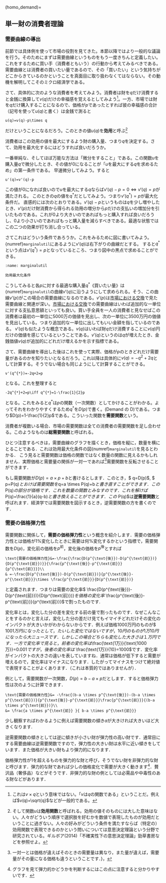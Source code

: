 

(homo_demand)=
## 単一財の消費者理論

### 需要曲線の導出

前節では具体例を使って市場の役割を見てきた。本節以降ではより一般的な議論を行う。そのためにまずは需要曲線というものをもう一度きちんと定義したい。これをするために買い手（消費者ともいう）の行動から考えてみるべきである。需要曲線とは消費者の買いたい量であるので、その「買いたい」という気持ちがどこからきているのかということを真面目に取り扱わなくてはならない。その動機を解明してこそのミクロ経済学である。

さて、具体的に次のような消費者を考えてみよう。消費者は財を$q$だけ消費すると金銭に換算して$v(q)$だけの幸福感を覚えるとしてみよう[^note0]。一方、市場では財を$q$だけ購入することになるので、価格が$p$であったとすれば彼の幸福感の合計（記号を使って$u(q)$と書く）は金銭で測ると

```{math}
u(q)=v(q)-p\times q
``` 

だけということになるだろう。このときの値$u(q)$を**効用**と呼ぶ[^note1]

[^note0]: これは$v\times q$という意味ではない。「$v$は$q$の関数である」ということだ。例えば$v(q)=\sqrt{q}$などが一般的である。
[^note1]: そして関数$u$は**効用関数**と呼ばれる。効用の値そのものには大した意味はない。人々がどういう順序で選択肢を好むかを数値で表現したものが効用だということに過ぎない。人々の好みがどういう条件を満たすならば（特定の）効用関数で表現できるのかという問いについては意思決定理論という分野で研究されている。ギルボア(2014)「不確実性下の意思決定理論」勁草書房などを参照せよ。

消費者はこの効用の値を最大にするよう財の購入量、つまり$q$を決定する。さて、効用を最大化するにはどうすれば良いだろうか。

一番単純な、そしてほぼ万能な方法は「微分をすること」である。この関数$u$を購入量$q$で微分したとき、その値が$0$になることが「$u$を最大にする$q$を求めるため」の第一条件である。
早速微分してみよう。すると

```{math}
u'(q)=v'(q)-p
``` 

この値が$0$になれば良いので$u$を最大にする$q$ならば$v'(q)-p=0\iff v'(q)=p$が満たされる。
このときの$q$の値を$q^{*}$だとしてみよう。つまり$v'(q^{*})=p$が最大化条件だ。
直感的には次のとおりである。$v'(q)-p$というものは$q$を少し増やしたとき、$v'(p)$だけ財消費から得られる効用の増分から$p$だけの支払いの増加分を引いたものである。これが$0$より大きいのであればもっと購入すれば良いだろうし、$0$より小さいのであればもっと購入量を減らすべきである。最適な状態ではこの二つの効果が打ち消し合っている。

さてこれはどういう条件であろうか。これをみるために図に書いてみよう。{numref}`marginalutil`にあるように$v'(q)$は右下がりの曲線だとする。
すると$q^{*}$という点は$v'(q^{*})=p$となっているところ、つまり図中の黒点で求めることができる。

```{figure} ./ch1_img/marginalutil_ch1.svg
:name: marginalutil

効用最大化条件
```

こうしてみると各$p$に対する最適な購入量$q^{*}$《買いたい量》は{numref}`marginalutil`の曲線$v'(q)$に沿うようにして求められる。そう、この曲線$v'(p)$がこの場合の需要曲線になるのである。$v'(p)$は[市場における交換](ch1.2.md)で見た需要曲線と関連が深い。[市場における交換](ch1.2.md)での需要曲線はいわば追加的な一単位に対する支払意思額といっても良い。買い手全員を一人の消費者と見なせばこの消費者は最初の一単位に5000万の価値を見出し、次の一単位に3500万円の価値を見出している。つまり追加的な一単位に出してもいい金額を指しているのである。
$v'(q)$も似たような概念である。$v(q)$はいわば財$q$だけ消費することに$v(q)$円だけの価値を感じているということである。$v'(q)$というのは$q$が増えたとき、金銭価値$v(q)$が追加的にどれだけ増えるかを示す指標である。

さて、需要曲線を導出した後はこれを使って実際、価格が$p$のときどれだけ需要量があるのかを知りたいとなるだろう。これ以降は具体的に$v(q)=-q^{2}+2 q$として計算する。そうでない場合も同じようにして計算することができる。

```{math}
v'(q^{*})=-2q+2=p
```
となる。これを整理すると
```{math}
-2q^{*}+2=p\iff q^{*}=1-\frac{1}{2}p
```
となる。これをみると$q^{*}$は$p$の関数（一次関数）としてかけることがわかる。よってそれをわかりやすくするため$q^{*}$を$D(p)$で書く。(Demand の D)である。つまり$D(p)=1-\frac{1}{2}p$である。こういった関数を**需要関数**という。

消費者が複数いる場合、市場の需要関数は全ての消費者の需要関数を足し合わせる。このようなものは**総需要関数**と呼ばれる。

ひとつ注意するべきは，需要曲線のグラフを描くとき，価格を縦に，数量を横にとることである．これは効用最大化条件の図{numref}`marginalutil`を見るとわかる．
こう見ると需要関数は価格の関数ではなく数量の関数に見えるかもしれません．実際価格と需要量の関係が一対一であれば[^note5]需要関数を反転させることができます．

[^note5]:一対一とは価格が違えばそのときの需要量は異なり，また量が違えば，需要量がその量になる価格も違うということです．}，


もし需要関数が$D(p)=a \times p+b$と書けるとします．このとき，$ q=D(p)$, $ p=P(q)$とおけば需要関数を$q=a \times P(q)+b$と書き直すことができます．この$P(q)$の部分が価格です．これを数量の関数とみなすのです．これを解けば$P(q)=\frac{1}{a}(q-b)$と書き換えることができます．この$ P(q)$は**逆需要関数**と呼ばれます．経済学では需要関数を図示するとき，逆需要関数の方を書くのです．

### 需要の価格弾力性

需要関数に関係して，**需要の価格弾力性**という概念を紹介します．需要の価格弾力性とは価格が$1\%$変化したときに需要は何$\%$変化するかという指標で，需要関数を$D(p)$，変化前の価格を$p^{\text{前}}$，変化後の価格を$p^{\text{後}}$とすれば
```{math}
\text{需要の価格弾力性}&=-\frac{\frac{D(p^{\text{後}})-D(p^{\text{前}})}{D(p^{\text{前}})}}{\frac{p^{\text{後}}-p^{\text{前}}}{p^{\text{前}}}}\\
& =-\frac{D(p^{\text{後}})-D(p^{\text{前}})}{p^{\text{後}}-p^{\text{前}}}\times \frac{p^{\text{前}}}{D(p^{\text{前}})}
``` 
と定義されます．つまりは需要の変化率$ \frac{D(p^{\text{後}})-D(p^{\text{前}})}{D(p^{\text{前}})}$を価格の変化率$ \frac{p^{\text{後}}-p^{\text{前}}}{p^{\text{前}}}$で割ったものです.

変化率とは，変化した分の差を変化する前の量で割ったものです．なぜこんなことをするのかと言えば，変化した分の差だけ見てもイマイチどれだけその変化のインパクトが大きいかがわからないからです．例えば価格$1000$万円のものが$ 1001$万円になったとして，たいした変化ではないですが，$10$円のものが$1$万$10$円になったら大ニュースです．しかしこの場合どちらも変化した大きさは１万円です．一方で変化率で見ると，前者の変化率は$\frac{\text{1万}}{\text{1000万}}=0.001$ですが，後者の変化率は$ \frac{\text{1万}}{10}=1000$です．変化率がインパクトの大きさの違いを表していますね．通常は価格が低下すると需要が増えるので，変化率はマイナスになります．したがってマイナスをつけて絶対値で表現することがよくあります．（これは本質的ではありませんが）．

例として，需要関数が一次関数，$D(p)=b-a \times p$だとします．すると価格弾力性は次のように計算できます．
```{math}
\text{需要の価格弾力性}&= -\frac{(b-a \times p^{\text{後}})-(b-a \times p^{\text{前}})}{p^{\text{後}}-p^{\text{前}}}\frac{p^{\text{前}}}{(b-a \times p^{\text{前}})}\\
&= \frac{a \times p^{\text{前}} }{ b-a \times p^{\text{前}}}
```
少し観察すればわかるように例えば需要関数の傾き$a$が大きければ大きいほど大きくなります.

逆需要関数の傾きとしては逆に傾きが小さい財が弾力性の高い財です．通常目にする需要曲線は逆需要関数ですので，弾力性の大きい財は水平に近い傾きをしています．また価格が大きい財もより弾力的になります．

価格弾力性が$1$を超えるものを弾力的な財と呼び，そうでない財を非弾力的な財と呼びます．弾力的な財であれば少しの価格変化で需要が大きく動きます[^note2]．贅沢品（奢侈品）などがそうです．非弾力的な財の例としては必需品や中毒性のある財などがあります．

[^note2]: グラフを見て弾力的かどうかを判断するにはこの点に注意すると分かりやすいです．

